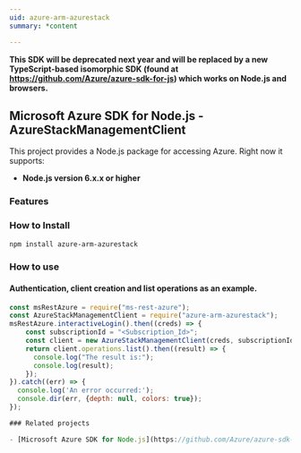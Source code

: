 ```yaml
---
uid: azure-arm-azurestack
summary: *content

---
```

**This SDK will be deprecated next year and will be replaced by a new TypeScript-based isomorphic SDK (found at https://github.com/Azure/azure-sdk-for-js) which works on Node.js and browsers.**
## Microsoft Azure SDK for Node.js - AzureStackManagementClient
This project provides a Node.js package for accessing Azure. Right now it supports:
- **Node.js version 6.x.x or higher**

### Features


### How to Install

```bash
npm install azure-arm-azurestack
```

### How to use

#### Authentication, client creation and list operations as an example.

```javascript
const msRestAzure = require("ms-rest-azure");
const AzureStackManagementClient = require("azure-arm-azurestack");
msRestAzure.interactiveLogin().then((creds) => {
    const subscriptionId = "<Subscription_Id>";
    const client = new AzureStackManagementClient(creds, subscriptionId);
    return client.operations.list().then((result) => {
      console.log("The result is:");
      console.log(result);
    });
}).catch((err) => {
  console.log('An error occurred:');
  console.dir(err, {depth: null, colors: true});
});

### Related projects

- [Microsoft Azure SDK for Node.js](https://github.com/Azure/azure-sdk-for-node)
